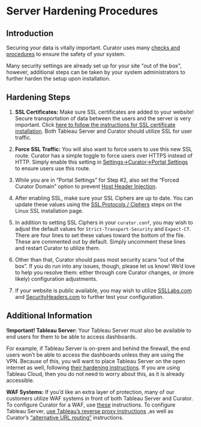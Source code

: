 # Server Hardening Procedures

## Introduction

Securing your data is vitally important. Curator uses many
[checks and procedures](https://curator.interworks.com/data-and-security)
to ensure the safety of your system.

Many security settings are already set up for your site "out of the box", however, additional steps can be
taken by your system administrators to further harden the setup upon installation.

## Hardening Steps

1. **SSL Certificates:** Make sure SSL certificates are added to your website! Secure transportation of data
between the users and the server is very important. Click
[here to follow the instructions for SSL certificate installation](https://curator.interworks.com/page/kb/setupssl/linux-ssl/1150).
Both Tableau Server and Curator should utilize SSL for user traffic.

2. **Force SSL Traffic:** You will also want to force users to use this new SSL route. Curator has a simple
toggle to force users over HTTPS instead of HTTP. Simply enable this setting in
[Settings->Curator->Portal Settings](https://curator.interworks.com/page/kb/setupssl/force-ssl/1084) \
to ensure users use this route.

3. While you are in “Portal Settings” for Step #2, also set the “Forced Curator Domain” option to prevent
[Host Header Injection](https://owasp.org/www-project-web-security-testing-guide/latest/4-Web_Application_Security_Testing/07-Input_Validation_Testing/17-Testing_for_Host_Header_Injection).

4. After enabling SSL, make sure your SSL Ciphers are up to date. You can update these values using the
[SSL Protocols / Ciphers](https://curator.interworks.com/page/kb/setup/ssl/linux-ssl/1150)
steps on the Linux SSL installation page.

5. In addition to setting SSL Ciphers in your `curator.conf`, you may wish to adjust the default values for
`Strict-Transport-Security` and `Expect-CT`. There are four lines to set these values toward the bottom of
the file. These are commented out by default. Simply uncomment these lines and restart Curator to utilize them.

6. Other than that, Curator should pass most security scans “out of the box”. If you do run into any issues,
though, please let us know! We’d love to help you resolve them: either through core Curator changes, or (more
likely) configuration adjustments.

7. If your website is public available, you may wish to utilize
[SSLLabs.com](https://www.ssllabs.com/ssltest/analyze.html)
and [SecurityHeaders.com](https://securityheaders.com/) to further test your configuration.

## Additional Information

**!Important! Tableau Server:** Your Tableau Server must also be available to end users for them to be able to access
dashboards.

For example, if Tableau Server is on-prem and behind the firewall, the end users won’t be able to access the
dashboards unless they are using the VPN. Because of this, you will want to place Tableau Server on the open
internet as well, following [their hardening instructions](https://help.tableau.com/current/server/en-gb/security_harden.htm).
If you are using Tableau Cloud, then you do not need to worry about this, as it is already accessible.

**WAF Systems:** If you’d like an extra layer of protection, many of our customers utilize WAF systems in
front of both Tableau Server and Curator. To configure Curator for a WAF, use
[these](https://curator.interworks.com/page/kb/setupproxy-configuration/reverse-proxy/1206)
instructions. To configure Tableau Server,
[use Tableau’s reverse proxy instructions](https://help.tableau.com/current/server/en-us/proxy.htm#configure-the-reverse-proxy-server)
,as well as Curator’s
[“alternative URL routing”](https://curator.interworks.com/page/kb/creating-integrations/tableau-connection/alternative-url-routing/1208)
instructions.

